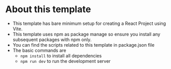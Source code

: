 # About this template 

- This template has bare minimum setup for creating a React Project using Vite. 
- This template uses npm as package manage so ensure you install any subsequent packages with npm only. 
- You can find the scripts related to this template in package.json file 
- The basic commands are 
    - `npm install` to install all dependencies
    - `npm run dev` to run the development server 

